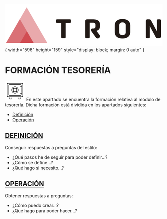 ![Imagen TRON](./00-Imagen/logo-TRON.png){ width="596" height="159" style="display: block; margin: 0 auto" }
# FORMACIÓN TESORERÍA

![Imagen Tesorería](./00-Imagen/icono-tesoreria.png "FORMACIÓN") En este apartado se encuentra la formación relativa al módulo de tesorería. Dicha formación está dividida en los apartados siguientes:

- [Definición](./01-Definicion/FORMACION-Tesoreria-Definicion.md)
- [Operación](./02-Operacion/FORMACION-Tesoreria-Operacion.md)

## [DEFINICIÓN](./01-Definicion/FORMACION-Tesoreria-Definicion.md)  
Conseguir respuestas a preguntas del estilo:

- ¿Qué pasos he de seguir para poder definir...?
- ¿Cómo se define...?
- ¿Qué hago si necesito...?

## [OPERACIÓN](./02-Operacion/FORMACION-Tesoreria-Operacion.md)
Obtener respuestas a preguntas:

- ¿Cómo puedo crear...?
- ¿Qué hago para poder hacer...?
